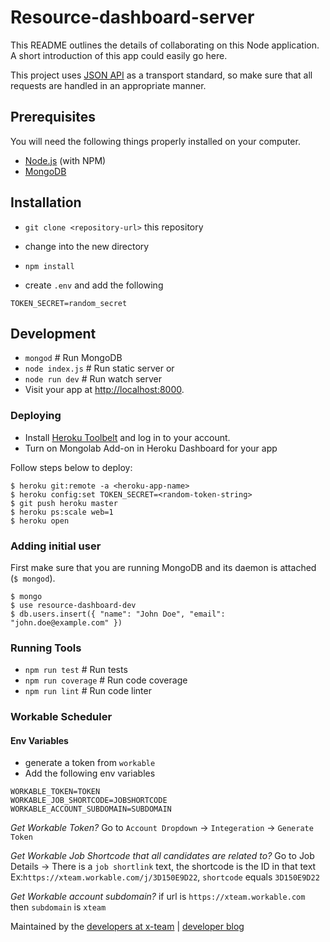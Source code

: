 # Resource-dashboard-server

This README outlines the details of collaborating on this Node application.
A short introduction of this app could easily go here.

This project uses [JSON API](http://jsonapi.org) as a transport standard, so make sure that all requests are handled in an appropriate manner.

## Prerequisites

You will need the following things properly installed on your computer.

* [Node.js](http://nodejs.org/) (with NPM)
* [MongoDB](https://www.mongodb.org/)

## Installation

* `git clone <repository-url>` this repository
* change into the new directory
* `npm install`


* create `.env` and add the following
```
TOKEN_SECRET=random_secret
```

## Development

* `mongod` # Run MongoDB
* `node index.js` # Run static server or
* `node run dev` # Run watch server
* Visit your app at [http://localhost:8000](http://localhost:8000).

### Deploying

- Install [Heroku Toolbelt](https://toolbelt.heroku.com/) and log in to your account.
- Turn on Mongolab Add-on in Heroku Dashboard for your app

Follow steps below to deploy:
```
$ heroku git:remote -a <heroku-app-name>
$ heroku config:set TOKEN_SECRET=<random-token-string>
$ git push heroku master
$ heroku ps:scale web=1
$ heroku open
```

### Adding initial user

First make sure that you are running MongoDB and its daemon is attached (`$ mongod`).

```
$ mongo
$ use resource-dashboard-dev
$ db.users.insert({ "name": "John Doe", "email": "john.doe@example.com" })
```

### Running Tools

* `npm run test` # Run tests
* `npm run coverage` # Run code coverage
* `npm run lint` # Run code linter

### Workable Scheduler


#### Env Variables
* generate a token from `workable`
* Add the following env variables

```
WORKABLE_TOKEN=TOKEN
WORKABLE_JOB_SHORTCODE=JOBSHORTCODE
WORKABLE_ACCOUNT_SUBDOMAIN=SUBDOMAIN
```

*Get Workable Token?*
Go to `Account Dropdown` -> `Integeration` -> `Generate Token`

*Get Workable Job Shortcode that all candidates are related to?*
Go to Job Details -> There is a `job shortlink` text, the shortcode is the ID in that text
Ex:`https://xteam.workable.com/j/3D150E9D22`, `shortcode` equals `3D150E9D22`

*Get Workable account subdomain?*
if url is `https://xteam.workable.com` then `subdomain` is `xteam`

Maintained by the [developers at x-team](https://www.x-team.com) | [developer blog](https://www.x-team.com/blog/)
